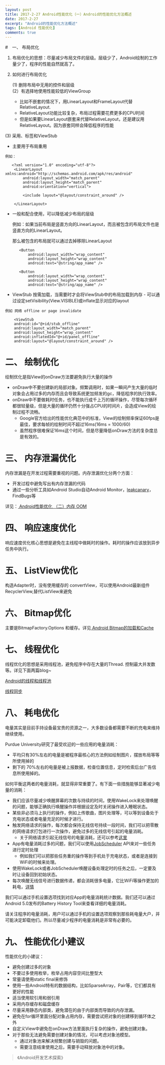 ```yaml
---
layout: post
title: 2017-2-27 Android性能优化（一）Android的性能优化方法概述
date: 2017-2-27
excerpt: "Android的性能优化方法概述"
tags: [Android 性能优化]
comments: true
---
```



#　一、 布局优化

1. 布局优化的思想：尽量减少布局文件的层级。层级少了，Android绘制的工作量少了，程序的性能自然就高了。

2. 如何进行布局优化

    (1) 删除布局中无用的控件和层级 <br>
    (2）有选择地使用性能较低的ViewGroup
   
   - 比如不嵌套的情况下，用LinearLayout和FrameLayout代替RelativeLayout.
   - RelativeLayout功能比较复杂，布局过程需要花费更多的CPU时间
   - 但是如果要LinearLayout嵌套来代替RelativeLayout，还是建议用RelativeLayout。因为嵌套同样会降低程序的性能  

(3) 采用<include>、<merge>标签和ViewStub

   - <include>主要用于布局重用
   
    例如：
   
       <?xml version="1.0" encoding="utf-8"?>
        <LinearLayout xmlns:android="http://schemas.android.com/apk/res/android"
            android:layout_width="match_parent"
            android:layout_height="match_parent"
            android:orientation="vertical">
            
            <include layout="@layout/constraint_around" />
        
        </LinearLayout>
   
   - <merge>一般和<include>配合使用，可以降低减少布局的层级

        例如：如果当前布局是竖直方向的LinearLayout，而且被包含的布局文件也是竖直方向的LinearLayout。
        
        那么被包含的布局就可以通过<merge>去掉移除LinearLayout
        
        <merge xmlns:android="http://schemas.android.com/apk/res/android">
        
            <Button
                android:layout_width="wrap_content"
                android:layout_height="wrap_content"
                android:text="@string/app_name" />
        
            <Button
                android:layout_width="wrap_content"
                android:layout_height="wrap_content"
                android:text="@string/app_name" />
        
        </merge>
   
   - ViewStub 按需加载，当需要时才会将ViewStub中的布局加载到内存
    - 可以通过设定setVisibility(View.VISIBLE)或inflate显示对应的layout
    
    例如 网络 offline or page invalidate
    
        <ViewStub
        android:id="@+id/stub_offline"
        android:layout_width="match_parent"
        android:layout_height="wrap_content"
        android:inflatedId="@+id/panel_offline"
        android:layout="@layout/constraint_around" />
    

# 二、 绘制优化

绘制优化是指View的onDraw方法要避免执行大量的操作

- onDraw中不要创建新的局部对象。频繁调用时，如果一瞬间产生大量的临时对象会占用过多的内存而且会导致系统更加频发的gc，降低程序的执行效率。
- onDraw中不要做耗时任务，也不能执行成千上万的循环操作，尽管每次循环都很轻量级，但是大量的循环仍然十分强占CPU的时间片，会造成View的绘制过程不流畅。
    - Google官方给出的性能优化典范中的标准，View的绘制频率保证60fps是最佳，要求每帧的绘制时间不超过16ms(16ms = 1000/60)
    - 虽然程序很难保证16ms这个时间，但是尽量降低onDraw方法的复杂度总是有效的。

# 三、 内存泄漏优化

内存泄漏是在开发过程需要重视的问题。内存泄漏优化分两个方面：

- 开发过程中避免写出有内存泄漏的代码
- 通过一些分析工具如Android Studio自动Android Monitor，[leakcanary](https://github.com/square/leakcanary)，FindBugs等

详见：[ Android性能优化 （二）内存 OOM](http://vivianking6855.github.io/Android-optimization-2-OOM/)

# 四、 响应速度优化

响应速度优化核心思想是避免在主线程中做耗时的操作。耗时的操作应该放到异步任务中执行。

# 五、 ListView优化

构造Adapter时，没有使用缓存的 convertView，可以使用Android最新组件RecyclerView,替代ListView来避免

# 六、 Bitmap优化

主要是BitmapFactory.Options 和缓存。详见[ Android Bitmap的加载和Cache](http://vivianking6855.github.io/Android-Bitmap-Cache/)

# 七、 线程优化

线程优化的思想是采用线程池，避免程序中存在大量的Thread. 控制最大并发数等。详见下面两篇blog~

[Android的线程和线程池](http://vivianking6855.github.io/Multi-Thread/)

[线程同步](http://vivianking6855.github.io/Thread-Sync/)

# 八、 耗电优化

电量其实是目前手持设备最宝贵的资源之一，大多数设备都需要不断的充电来维持继续使用。

Purdue University研究了最受欢迎的一些应用的电量消耗：

- 平均只有30%左右的电量是被程序最核心的方法例如绘制图片，摆放布局等等所使用掉的
- 剩下的 70%左右的电量是被上报数据，检查位置信息，定时检索后台广告信息所使用掉的。

如何平衡这两者的电量消耗，就显得非常重要了。有下面一些措施能够显著减少电量的消耗：

- 我们应该尽量减少唤醒屏幕的次数与持续的时间，使用WakeLock来处理唤醒的问题，能够正确执行唤醒操作并根据设定及时关闭操作进入睡眠状态。
- 某些非必须马上执行的操作，例如上传歌曲，图片处理等，可以等到设备处于充电状态或者电量充足的时候才进行。
- 触发网络请求的操作，每次都会保持无线信号持续一段时间，我们可以把零散的网络请求打包进行一次操作，避免过多的无线信号引起的电量消耗。
    - 关于网络请求引起无线信号的电量消耗，还可以参考[这里](http://hukai.me/android-training-course-in-chinese/connectivity/efficient-downloads/efficient-network-access.html)
- App有电量消耗过多的问题，我们可以使用[JobScheduler](http://hukai.me/android-training-course-in-chinese/background-jobs/scheduling/index.htm) API来对一些任务进行定时处理
    - 例如我们可以把那些任务重的操作等到手机处于充电状态，或者是连接到WiFi的时候来处理。
- 使用WakeLock或者JobScheduler唤醒设备处理定时的任务之后，一定要及时让设备回到初始状态。
- 每次唤醒无线信号进行数据传递，都会消耗很多电量，它比WiFi等操作更加的耗电，[详情](http://hukai.me/android-training-course-in-chinese/connectivity/efficient-downloads/efficient-network-access.html)


我们可以通过手机设置选项找到对应App的电量消耗统计数据。我们还可以通过Android 5.0发布的Battery History Tool来查看详细的电量消耗。

请关注程序的电量消耗，用户可以通过手机的设置选项观察到那些耗电量大户，并可能决定卸载他们。所以尽量减少程序的电量消耗是非常有必要的。

# 九、 性能优化小建议

性能优化的小建议：

- 避免创建过多的对象
- 不要过多使用枚举，枚举占用内容空间比整型大
- 常量请使用static final来修饰
- 使用一些Android特有的数据结构，比如SparseArray，Pair等，它们都具有更好的性能
- 适当使用软引用和弱引用
- 采用内存缓存和磁盘缓存
- 尽量采用静态内部类，避免潜在的由于内部类而导致的内存泄漏。
- 避免在for循环里面分配对象占用内存，需要尝试把对象的创建移到循环体之外
- 自定义View中避免在onDraw方法里面执行复杂的操作，避免创建对象。
- 对于那些无法避免需要创建对象的情况，可以考虑对象池模型。
    - 通过对象池来解决频繁创建与销毁的问题。
    - 需要注意结束使用之后，需要手动释放对象池中的对象。




> 《Android开发艺术探索》